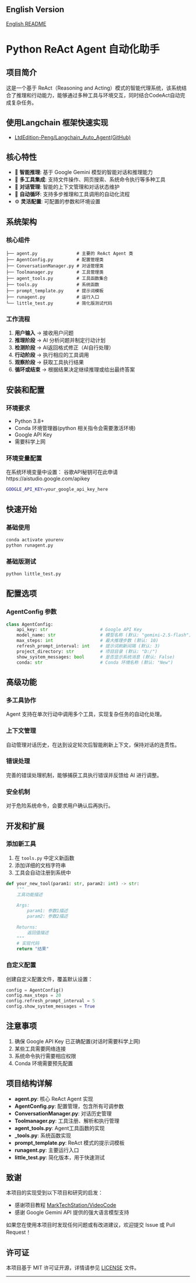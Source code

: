 ## English Version

[English README](README_EN.md)

# Python ReAct Agent 自动化助手

## 项目简介

这是一个基于 ReAct（Reasoning and Acting）模式的智能代理系统，该系统结合了推理和行动能力，能够通过多种工具与环境交互，同时结合CodeAct自动完成复杂任务。

## 使用Langchain 框架快速实现

- [LtdEdition-Peng/Langchain_Auto_Agent(GitHub)](https://github.com/LtdEdition-Peng/Langchain_Auto_Agent)

## 核心特性

- 🤖 **智能推理**: 基于 Google Gemini 模型的智能对话和推理能力
- 🔧 **多工具集成**: 支持文件操作、网页搜索、系统命令执行等多种工具
- 💬 **对话管理**: 智能的上下文管理和对话状态维护
- 🔄 **自动循环**: 支持多步推理和工具调用的自动化流程
- ⚙️ **灵活配置**: 可配置的参数和环境设置

## 系统架构

### 核心组件

```
├── agent.py               # 主要的 ReAct Agent 类
├── AgentConfig.py         # 配置管理类
├── ConversationManager.py # 对话管理类
├── Toolmanager.py         # 工具管理类
├── agent_tools.py         # 工具函数集合
├── tools.py               # 系统函数
├── prompt_template.py     # 提示词模板
├── runagent.py            # 运行入口
└── little_test.py         # 简化版测试代码
```

### 工作流程

1. **用户输入** → 接收用户问题
2. **推理阶段** → AI 分析问题并制定行动计划
3. **检测阶段** → AI返回格式修正（AI自行处理）
4. **行动阶段** → 执行相应的工具调用
5. **观察阶段** → 获取工具执行结果
6. **循环或结束** → 根据结果决定继续推理或给出最终答案

## 安装和配置

### 环境要求

- Python 3.8+
- Conda 环境管理器(python 相关指令会需要激活环境)
- Google API Key
- 需要科学上网


### 环境变量配置

在系统环境变量中设置：
谷歌API秘钥可在此申请https://aistudio.google.com/apikey
```bash
GOOGLE_API_KEY=your_google_api_key_here
```

## 快速开始

### 基础使用

```bash
conda activate yourenv
python runagent.py
```


### 基础版测试

```bash
python little_test.py
```


## 配置选项

### AgentConfig 参数

```python
class AgentConfig:
    api_key: str                    # Google API Key
    model_name: str                 # 模型名称 (默认: "gemini-2.5-flash")
    max_steps: int                  # 最大推理步数 (默认: 10)
    refresh_prompt_interval: int    # 提示词刷新间隔 (默认: 3)
    project_directory: str          # 项目目录 (默认: "D:/")
    show_system_messages: bool      # 是否显示系统消息 (默认: False)
    conda: str                      # Conda 环境名称 (默认: "New")
```


## 高级功能

### 多工具协作
Agent 支持在单次行动中调用多个工具，实现复杂任务的自动化处理。

### 上下文管理
自动管理对话历史，在达到设定轮次后智能刷新上下文，保持对话的连贯性。

### 错误处理
完善的错误处理机制，能够捕获工具执行错误并反馈给 AI 进行调整。

### 安全机制
对于危险系统命令，会要求用户确认后再执行。

## 开发和扩展

### 添加新工具

1. 在 `tools.py` 中定义新函数
2. 添加详细的文档字符串
3. 工具会自动注册到系统中

```python
def your_new_tool(param1: str, param2: int) -> str:
    """
    工具功能描述
    
    Args:
        param1: 参数1描述
        param2: 参数2描述
    
    Returns:
        返回值描述
    """
    # 实现代码
    return "结果"
```

### 自定义配置

创建自定义配置文件，覆盖默认设置：

```python
config = AgentConfig()
config.max_steps = 20
config.refresh_prompt_interval = 5
config.show_system_messages = True
```

## 注意事项

1. 确保 Google API Key 已正确配置(对话时需要科学上网)
2. 某些工具需要网络连接
3. 系统命令执行需要相应权限
4. Conda 环境需要预先配置

## 项目结构详解

- **agent.py**: 核心 ReAct Agent 实现
- **AgentConfig.py**: 配置管理，包含所有可调参数
- **ConversationManager.py**: 对话历史管理
- **Toolmanager.py**: 工具注册、解析和执行管理
- **agent_tools.py**: Agent工具函数的实现
- **_tools.py**: 系统函数实现
- **prompt_template.py**: ReAct 模式的提示词模板
- **runagent.py**: 主要运行入口
- **little_test.py**: 简化版本，用于快速测试

## 致谢

本项目的实现受到以下项目和研究的启发：

- 感谢项目教程 [MarkTechStation/VideoCode](https://github.com/MarkTechStation/VideoCode)
- 感谢 Google Gemini API 提供的强大语言模型支持


如果您在使用本项目时发现任何问题或有改进建议，欢迎提交 Issue 或 Pull Request！

## 许可证

本项目基于 MIT 许可证开源，详情请参见 [LICENSE](LICENSE) 文件。

---



